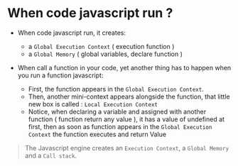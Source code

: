 # When code javascript run ?

 * When code javascript run, it creates:
   
   + a `Global Execution Context` ( execution function )
   + a `Global Memory` ( global variables, declare function )

 * When call a function in your code, yet another thing has to happen when you run a function javascript:
   
   + First, the function appears in the `Global Execution Context`.
   + Then, another mini-context appears alongside the function, that little new box is called : `Local Execution Context`
   + Notice, when declaring a variable and assigned with another function ( function return any value ), it has a value of undefined at first, then as soon as function appears in the `Global Execution Context` the function executes and return Value


> The Javascript engine creates an `Execution Context`, a `Global Memory` and a `Call stack`.